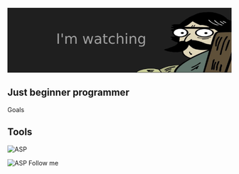 ![Header](https://github.com/Alexey233/Alexey233/blob/main/assets/4beadaf7247e4954f7c80563e7eee0e4.rIGNy%20(1).png)


## Just beginner programmer


Goals


## Tools 
![ASP](https://img.shields.io/badge/-Framework-090909?style=for-the-badge&logo=.net&logoColor=11111)

![ASP](https://img.shields.io/badge/-ASP.NET-090909?style=for-the-badge&logo=.net&logoColor=d62929)
Follow me